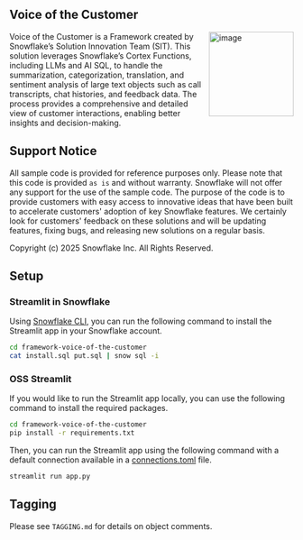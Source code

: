 ## Voice of the Customer

<a href="https://emerging-solutions-toolbox.streamlit.app/">
    <img src="https://github.com/user-attachments/assets/aa206d11-1d86-4f32-8a6d-49fe9715b098" alt="image" width="150" align="right";">
</a>

Voice of the Customer is a Framework created by Snowflake’s Solution Innovation Team
(SIT). This solution leverages Snowflake’s Cortex Functions, including LLMs and AI SQL,
to handle the summarization, categorization, translation, and sentiment analysis of large
text objects such as call transcripts, chat histories, and feedback data. The process
provides a comprehensive and detailed view of customer interactions, enabling better
insights and decision-making.

## Support Notice

All sample code is provided for reference purposes only. Please note that this code is
provided `as is` and without warranty. Snowflake will not offer any support for the use
of the sample code. The purpose of the code is to provide customers with easy access to
innovative ideas that have been built to accelerate customers' adoption of key
Snowflake features. We certainly look for customers' feedback on these solutions and
will be updating features, fixing bugs, and releasing new solutions on a regular basis.

Copyright (c) 2025 Snowflake Inc. All Rights Reserved.

## Setup 

### Streamlit in Snowflake

Using [Snowflake CLI](https://docs.snowflake.com/developer-guide/snowflake-cli/index),
you can run the following command to install the Streamlit app in your Snowflake account.

```sh
cd framework-voice-of-the-customer
cat install.sql put.sql | snow sql -i
```

### OSS Streamlit

If you would like to run the Streamlit app locally, you can use the following command
to install the required packages.

```sh
cd framework-voice-of-the-customer
pip install -r requirements.txt
```

Then, you can run the Streamlit app using the following command with a default
connection available in a [connections.toml](https://docs.snowflake.com/en/developer-guide/python-connector/python-connector-connect#connecting-using-the-connections-toml-file)
file.

```sh
streamlit run app.py
```

## Tagging

Please see `TAGGING.md` for details on object comments.
